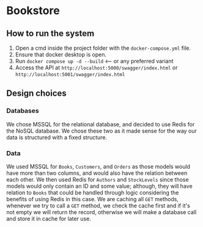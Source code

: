 # Bookstore
## How to run the system
1. Open a cmd inside the project folder with the `docker-compose.yml` file.
2. Ensure that docker desktop is open.
3. Run `docker compose up -d --build` <-- or any preferred variant
4. Access the API at `http://localhost:5000/swagger/index.html` or `http://localhost:5001/swagger/index.html`

## Design choices
### Databases
We chose MSSQL for the relational database, and decided to use Redis for the NoSQL database. We chose these two as it made sense for the way our data is structured with a fixed structure.

### Data
We used MSSQL for `Books`, `Customers`, and `Orders` as those models would have more than two columns, and would also have the relation between each other. We then used Redis for `Authors` and `StockLevels` since those models would only contain an ID and some value; although, they will have relation to `Books` that could be handled through logic considering the benefits of using Redis in this case. We are caching all `GET` methods, whenever we try to call a `GET` method, we check the cache first and if it's not empty we will return the record, otherwise we will make a database call and store it in cache for later use.

